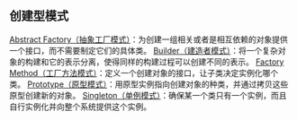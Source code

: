 ## 创建型模式
[Abstract Factory（抽象工厂模式）]()：为创建一组相关或者是相互依赖的对象提供一个接口，而不需要制定它们的具体类。 
[Builder（建造者模式）]()：将一个复杂对象的构建和它的表示分离，使得同样的构建过程可以创建不同的表示。 
[Factory Method（工厂方法模式）]()：定义一个创建对象的接口，让子类决定实例化哪个类。 
[Prototype（原型模式）]()：用原型实例指向创建对象的种类，并通过拷贝这些原型创建新的对象。 
[Singleton（单例模式）](https://github.com/kk9923/Android_Interviews/blob/master/DesignPatterns/SingletonPattern.md)：确保某一个类只有一个实例，而且自行实例化并向整个系统提供这个实例。